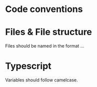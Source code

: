 # Code conventions

# Files & File structure

Files should be named in the format ...

# Typescript

Variables should follow camelcase.
